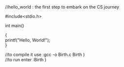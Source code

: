 //hello_world : the first step to embark on the CS journey                       

#include<stdio.h>                       

int main()                     

{                       
printf("Hello, World!");                       
}                     

//to compile it use :gcc -o Birth.c Birth )                                       
//to run enter :Birth )                                      
